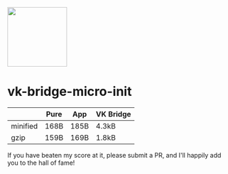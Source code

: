 [<img width="134" src="https://vk.com/images/apps/mini_apps/vk_mini_apps_logo.svg">](https://vk.com/services)

# vk-bridge-micro-init

|          | Pure | App  | VK Bridge |
|----------|------|------|-----------|
| minified | 168B | 185B | 4.3kB     |
| gzip     | 159B | 169B | 1.8kB     |

If you have beaten my score at it, please submit a PR, and I'll happily add you to the hall of fame!
